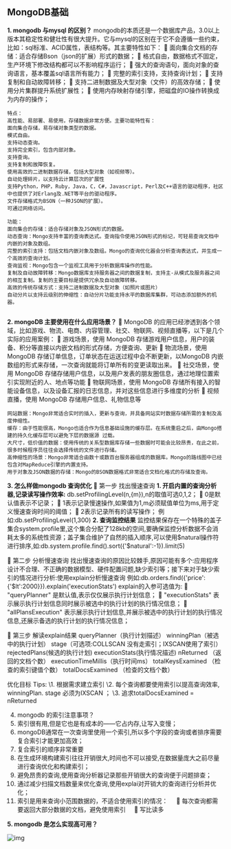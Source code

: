 ## MongoDB基础

**1. mongodb 与mysql 的区别？**
mongodb的本质还是一个数据库产品，3.0以上版本其稳定性和健壮性有很大提升。它与mysql的区别在于它不会遵循一些约束，比如：sql标准、ACID属性，表结构等。其主要特性如下：
 面向集合文档的存储：适合存储Bson（json的扩展）形式的数据；
 格式自由，数据格式不固定，生产环境下修改结构都可以不影响程序运行；
 强大的查询语句，面向对象的查询语言，基本覆盖sql语言所有能力；
 完整的索引支持，支持查询计划；
 支持复制和自动故障转移；
 支持二进制数据及大型对象（文件）的高效存储；
 使用分片集群提升系统扩展性；
 使用内存映射存储引擎，把磁盘的IO操作转换成为内存的操作；



```
特点：
高性能、易部署、易使用，存储数据非常方便。主要功能特性有：
面向集合存储，易存储对象类型的数据。
模式自由。
支持动态查询。
支持完全索引，包含内部对象。
支持查询。
支持复制和故障恢复。
使用高效的二进制数据存储，包括大型对象（如视频等）。
自动处理碎片，以支持云计算层次的扩展性
支持Python，PHP，Ruby，Java，C，C#，Javascript，Perl及C++语言的驱动程序，社区中也提供了对Erlang及.NET等平台的驱动程序。
文件存储格式为BSON（一种JSON的扩展）。
可通过网络访问。

功能：
面向集合的存储：适合存储对象及JSON形式的数据。
动态查询：Mongo支持丰富的查询表达式。查询指令使用JSON形式的标记，可轻易查询文档中内嵌的对象及数组。
完整的索引支持：包括文档内嵌对象及数组。Mongo的查询优化器会分析查询表达式，并生成一个高效的查询计划。
查询监视：Mongo包含一个监视工具用于分析数据库操作的性能。
复制及自动故障转移：Mongo数据库支持服务器之间的数据复制，支持主-从模式及服务器之间的相互复制。复制的主要目标是提供冗余及自动故障转移。
高效的传统存储方式：支持二进制数据及大型对象（如照片或图片）
自动分片以支持云级别的伸缩性：自动分片功能支持水平的数据库集群，可动态添加额外的机器。


```



**2. mongoDB 主要使用在什么应用场景？**
 MongoDB 的应用已经渗透到各个领域，比如游戏、物流、电商、内容管理、社交、物联网、视频直播等，以下是几个实际的应用案例：
 游戏场景，使用 MongoDB 存储游戏用户信息，用户的装备、积分等直接以内嵌文档的形式存储，方便查询、更新
 物流场景，使用 MongoDB 存储订单信息，订单状态在运送过程中会不断更新，以MongoDB 内嵌数组的形式来存储，一次查询就能将订单所有的变更读取出来。
 社交场景，使用 MongoDB 存储存储用户信息，以及用户发表的朋友圈信息，通过地理位置索引实现附近的人、地点等功能
 物联网场景，使用 MongoDB 存储所有接入的智能设备信息，以及设备汇报的日志信息，并对这些信息进行多维度的分析
 视频直播，使用 MongoDB 存储用户信息、礼物信息等

```
网站数据：Mongo非常适合实时的插入，更新与查询，并具备网站实时数据存储所需的复制及高度伸缩性。
缓存：由于性能很高，Mongo也适合作为信息基础设施的缓存层。在系统重启之后，由Mongo搭建的持久化缓存层可以避免下层的数据源 过载。
大尺寸，低价值的数据：使用传统的关系型数据库存储一些数据时可能会比较昂贵，在此之前，很多时候程序员往往会选择传统的文件进行存储。
高伸缩性的场景：Mongo非常适合由数十或数百台服务器组成的数据库。Mongo的路线图中已经包含对MapReduce引擎的内置支持。
用于对象及JSON数据的存储：Mongo的BSON数据格式非常适合文档化格式的存储及查询。

```



**3. 怎么样做mongodb 查询优化**
 第一步 找出慢速查询
**1. 开启内置的查询分析器,记录读写操作效率:**
        db.setProfilingLevel(n,{m}),n的取值可选0,1,2；
     0是默认值表示不记录；
     1表示记录慢速操作,如果值为1,m必须赋值单位为ms,用于定义慢速查询时间的阈值；
     2表示记录所有的读写操作；
        例如:db.setProfilingLevel(1,300)
**2. 查询监控结果**
    监控结果保存在一个特殊的盖子集合system.profile里,这个集合分配了128kb的空间,要确保监控分析数据不会消耗太多的系统性资源；盖子集合维护了自然的插入顺序,可以使用$natural操作符进行排序,如:db.system.profile.find().sort({'$natural':-1}).limit(5)

 第二步 分析慢速查询
找出慢速查询的原因比较棘手,原因可能有多个:应用程序设计不合理、不正确的数据模型、硬件配置问题,缺少索引等；接下来对于缺少索引的情况进行分析:使用explain分析慢速查询
    例如:db.orders.find({'price':{'$lt':2000}}).explain('executionStats')
    explain的入参可选值为:
     "queryPlanner" 是默认值,表示仅仅展示执行计划信息；
     "executionStats" 表示展示执行计划信息同时展示被选中的执行计划的执行情况信息；
      "allPlansExecution" 表示展示执行计划信息,并展示被选中的执行计划的执行情况信息,还展示备选的执行计划的执行情况信息；

 第三步 解读explain结果 
queryPlanner（执行计划描述）
    winningPlan（被选中的执行计划）
        stage（可选项:COLLSCAN 没有走索引；IXSCAN使用了索引）
    rejectedPlans(候选的执行计划)
executionStats(执行情况描述)
    nReturned （返回的文档个数）
    executionTimeMillis（执行时间ms）
    totalKeysExamined （检查的索引键值个数）
    totalDocsExamined （检查的文档个数）

优化目标 Tips:
\1. 根据需求建立索引
\2. 每个查询都要使用索引以提高查询效率, winningPlan. stage 必须为IXSCAN ；
\3. 追求totalDocsExamined = nReturned

4. mongodb 的索引注意事项？
5. 索引很有用,但是它也是有成本的——它占内存,让写入变慢；
6. mongoDB通常在一次查询里使用一个索引,所以多个字段的查询或者排序需要复合索引才能更加高效；
7. 复合索引的顺序非常重要
8. 在生成环境构建索引往往开销很大,时间也不可以接受,在数据量庞大之前尽量进行查询优化和构建索引；
9. 避免昂贵的查询,使用查询分析器记录那些开销很大的查询便于问题排查；
10. 通过减少扫描文档数量来优化查询,使用explai对开销大的查询进行分析并优化；
11. 索引是用来查询小范围数据的，不适合使用索引的情况：
         每次查询都需要返回大部分数据的文档，避免使用索引
         写比读多

**5. mongodb 是怎么实现高可用？**

![img](https://oscimg.oschina.net/oscnet/0def6f4df5304f96f40afe51de04bc8bc46.jpg)
